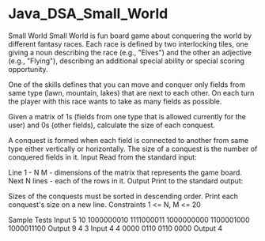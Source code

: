 # Java_DSA_Small_World
Small World
Small World is fun board game about conquering the world by different fantasy races. Each race is defined by two interlocking tiles, one giving a noun describing the race (e.g., "Elves") and the other an adjective (e.g., "Flying"), describing an additional special ability or special scoring opportunity.

One of the skills defines that you can move and conquer only fields from same type (lawn, mountain, lakes) that are next to each other. On each turn the player with this race wants to take as many fields as possible.

Given a matrix of 1s (fields from one type that is allowed currently for the user) and 0s (other fields), calculate the size of each conquest.

А conquest is formed when each field is connected to another from same type either vertically or horizontally.
The size of a conquest is the number of conquered fields in it.
Input
Read from the standard input:

Line 1 - N M - dimensions of the matrix that represents the game board.
Next N lines - each of the rows in it.
Output
Print to the standard output:

Sizes of the conquests must be sorted in descending order.
Print each conquest's size on a new line.
Constraints
1 <= N, M <= 20

Sample Tests
Input
5 10
1000000010
1111000011
1000000000
1100001000
1000011100
Output
9
4
3
Input
4 4
0000
0110
0110
0000
Output
4
